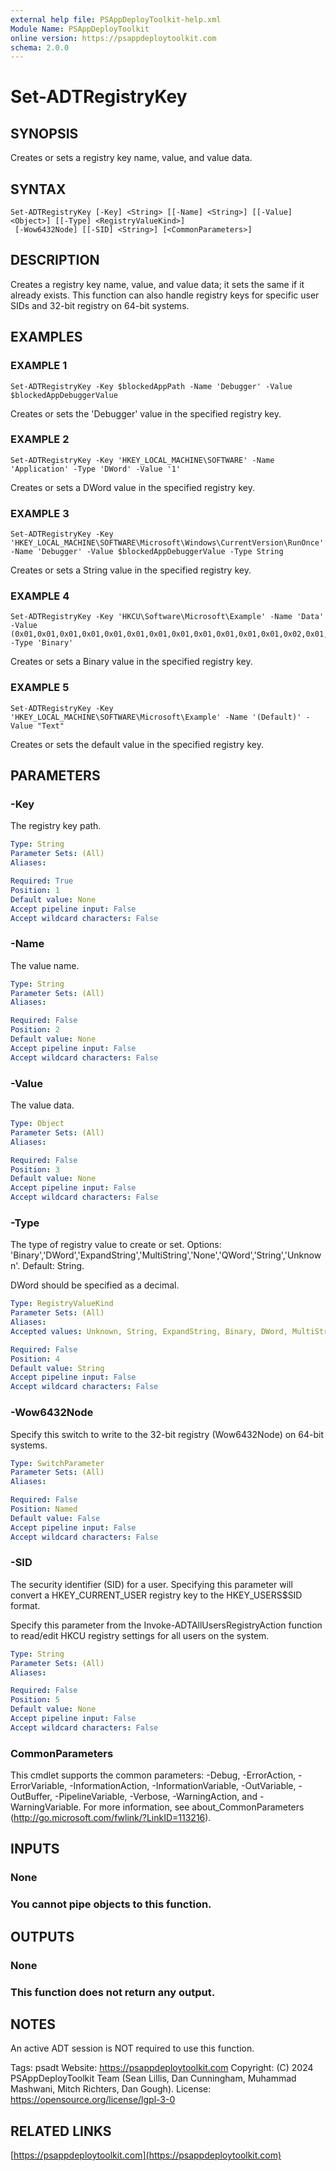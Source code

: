 ```yaml
---
external help file: PSAppDeployToolkit-help.xml
Module Name: PSAppDeployToolkit
online version: https://psappdeploytoolkit.com
schema: 2.0.0
---
```


# Set-ADTRegistryKey

## SYNOPSIS
Creates or sets a registry key name, value, and value data.

## SYNTAX

```
Set-ADTRegistryKey [-Key] <String> [[-Name] <String>] [[-Value] <Object>] [[-Type] <RegistryValueKind>]
 [-Wow6432Node] [[-SID] <String>] [<CommonParameters>]
```

## DESCRIPTION
Creates a registry key name, value, and value data; it sets the same if it already exists.
This function can also handle registry keys for specific user SIDs and 32-bit registry on 64-bit systems.

## EXAMPLES

### EXAMPLE 1
```
Set-ADTRegistryKey -Key $blockedAppPath -Name 'Debugger' -Value $blockedAppDebuggerValue
```

Creates or sets the 'Debugger' value in the specified registry key.

### EXAMPLE 2
```
Set-ADTRegistryKey -Key 'HKEY_LOCAL_MACHINE\SOFTWARE' -Name 'Application' -Type 'DWord' -Value '1'
```

Creates or sets a DWord value in the specified registry key.

### EXAMPLE 3
```
Set-ADTRegistryKey -Key 'HKEY_LOCAL_MACHINE\SOFTWARE\Microsoft\Windows\CurrentVersion\RunOnce' -Name 'Debugger' -Value $blockedAppDebuggerValue -Type String
```

Creates or sets a String value in the specified registry key.

### EXAMPLE 4
```
Set-ADTRegistryKey -Key 'HKCU\Software\Microsoft\Example' -Name 'Data' -Value (0x01,0x01,0x01,0x01,0x01,0x01,0x01,0x01,0x01,0x01,0x01,0x01,0x02,0x01,0x01,0x01,0x01,0x01,0x01,0x01,0x02,0x01,0x01,0x01,0x01,0x01,0x01,0x01,0x00,0x01,0x01,0x01,0x02,0x02,0x02) -Type 'Binary'
```

Creates or sets a Binary value in the specified registry key.

### EXAMPLE 5
```
Set-ADTRegistryKey -Key 'HKEY_LOCAL_MACHINE\SOFTWARE\Microsoft\Example' -Name '(Default)' -Value "Text"
```

Creates or sets the default value in the specified registry key.

## PARAMETERS

### -Key
The registry key path.

```yaml
Type: String
Parameter Sets: (All)
Aliases:

Required: True
Position: 1
Default value: None
Accept pipeline input: False
Accept wildcard characters: False
```

### -Name
The value name.

```yaml
Type: String
Parameter Sets: (All)
Aliases:

Required: False
Position: 2
Default value: None
Accept pipeline input: False
Accept wildcard characters: False
```

### -Value
The value data.

```yaml
Type: Object
Parameter Sets: (All)
Aliases:

Required: False
Position: 3
Default value: None
Accept pipeline input: False
Accept wildcard characters: False
```

### -Type
The type of registry value to create or set.
Options: 'Binary','DWord','ExpandString','MultiString','None','QWord','String','Unknown'.
Default: String.

DWord should be specified as a decimal.

```yaml
Type: RegistryValueKind
Parameter Sets: (All)
Aliases:
Accepted values: Unknown, String, ExpandString, Binary, DWord, MultiString, QWord, None

Required: False
Position: 4
Default value: String
Accept pipeline input: False
Accept wildcard characters: False
```

### -Wow6432Node
Specify this switch to write to the 32-bit registry (Wow6432Node) on 64-bit systems.

```yaml
Type: SwitchParameter
Parameter Sets: (All)
Aliases:

Required: False
Position: Named
Default value: False
Accept pipeline input: False
Accept wildcard characters: False
```

### -SID
The security identifier (SID) for a user.
Specifying this parameter will convert a HKEY_CURRENT_USER registry key to the HKEY_USERS\$SID format.

Specify this parameter from the Invoke-ADTAllUsersRegistryAction function to read/edit HKCU registry settings for all users on the system.

```yaml
Type: String
Parameter Sets: (All)
Aliases:

Required: False
Position: 5
Default value: None
Accept pipeline input: False
Accept wildcard characters: False
```

### CommonParameters
This cmdlet supports the common parameters: -Debug, -ErrorAction, -ErrorVariable, -InformationAction, -InformationVariable, -OutVariable, -OutBuffer, -PipelineVariable, -Verbose, -WarningAction, and -WarningVariable.
For more information, see about_CommonParameters (http://go.microsoft.com/fwlink/?LinkID=113216).

## INPUTS

### None
### You cannot pipe objects to this function.
## OUTPUTS

### None
### This function does not return any output.
## NOTES
An active ADT session is NOT required to use this function.

Tags: psadt
Website: https://psappdeploytoolkit.com
Copyright: (C) 2024 PSAppDeployToolkit Team (Sean Lillis, Dan Cunningham, Muhammad Mashwani, Mitch Richters, Dan Gough).
License: https://opensource.org/license/lgpl-3-0

## RELATED LINKS

[https://psappdeploytoolkit.com](https://psappdeploytoolkit.com)

